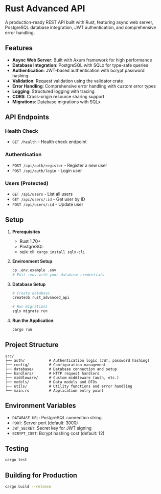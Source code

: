 # Rust Advanced API

A production-ready REST API built with Rust, featuring async web server, PostgreSQL database integration, JWT authentication, and comprehensive error handling.

## Features

- **Async Web Server**: Built with Axum framework for high performance
- **Database Integration**: PostgreSQL with SQLx for type-safe queries
- **Authentication**: JWT-based authentication with bcrypt password hashing
- **Validation**: Request validation using the validator crate
- **Error Handling**: Comprehensive error handling with custom error types
- **Logging**: Structured logging with tracing
- **CORS**: Cross-origin resource sharing support
- **Migrations**: Database migrations with SQLx

## API Endpoints

### Health Check
- `GET /health` - Health check endpoint

### Authentication
- `POST /api/auth/register` - Register a new user
- `POST /api/auth/login` - Login user

### Users (Protected)
- `GET /api/users` - List all users
- `GET /api/users/:id` - Get user by ID
- `POST /api/users/:id` - Update user

## Setup

1. **Prerequisites**
   - Rust 1.70+
   - PostgreSQL
   - sqlx-cli: `cargo install sqlx-cli`

2. **Environment Setup**
   ```bash
   cp .env.example .env
   # Edit .env with your database credentials
   ```

3. **Database Setup**
   ```bash
   # Create database
   createdb rust_advanced_api
   
   # Run migrations
   sqlx migrate run
   ```

4. **Run the Application**
   ```bash
   cargo run
   ```

## Project Structure

```
src/
├── auth/           # Authentication logic (JWT, password hashing)
├── config/         # Configuration management
├── database/       # Database connection and setup
├── handlers/       # HTTP request handlers
├── middleware/     # Custom middleware (auth, etc.)
├── models/         # Data models and DTOs
├── utils/          # Utility functions and error handling
└── main.rs         # Application entry point
```

## Environment Variables

- `DATABASE_URL`: PostgreSQL connection string
- `PORT`: Server port (default: 3000)
- `JWT_SECRET`: Secret key for JWT signing
- `BCRYPT_COST`: Bcrypt hashing cost (default: 12)

## Testing

```bash
cargo test
```

## Building for Production

```bash
cargo build --release
```